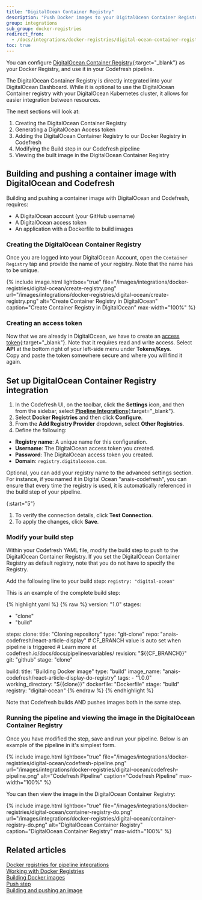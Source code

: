 ```yaml
---
title: "DigitalOcean Container Registry"
description: "Push Docker images to your DigitalOcean Container Registry with pipeline integration"
group: integrations
sub_group: docker-registries
redirect_from:
  - /docs/integrations/docker-registries/digital-ocean-container-registry/
toc: true
---
```


You can configure [DigitalOcean Container Registry](https://www.digitalocean.com/products/container-registry/){:target="\_blank"} as your Docker Registry, and use it in your Codefresh pipeline. 


The DigitalOcean Container Registry is directly integrated into your DigitalOcean Dashboard. While it is optional to use the DigitalOcean Container registry with your DigitalOcean Kubernetes cluster, it allows for easier integration between resources. 

The next sections will look at:
1. Creating the DigitalOcean Container Registry
2. Generating a DigitalOcean Access token
3. Adding the DigitalOcean Container Registry to our Docker Registry in Codefresh
4. Modifying the Build step in our Codefresh pipeline
5. Viewing the built image in the DigitalOcean Container Registry

## Building and pushing a container image with DigitalOcean and Codefresh

Building and pushing a container image with DigitalOcean and Codefresh, requires:  
* A DigitalOcean account (your GitHub username)
* A DigitalOcean access token
* An application with a Dockerfile to build images

### Creating the DigitalOcean Container Registry

Once you are logged into your DigitalOcean Account, open the `Container Registry` tap and provide the name of your registry. Note that the name has to be unique. 

{% include image.html 
	lightbox="true" 
	file="/images/integrations/docker-registries/digital-ocean/create-registry.png" 
	url="/images/integrations/docker-registries/digital-ocean/create-registry.png" 
	alt="Create Container Registry in DigitalOcean"
	caption="Create Container Registry in DigitalOcean" 
	max-width="100%" 
%}

### Creating an access token

Now that we are already in DigitalOcean, we have to create an [access token](https://www.digitalocean.com/docs/apis-clis/api/create-personal-access-token/){:target="\_blank"}. Note that it requires read and write access.
Select **API** at the bottom right of your left-side menu under **Tokens/Keys**.   
Copy and paste the token somewhere secure and where you will find it again.

## Set up DigitalOcean Container Registry integration


1. In the Codefresh UI, on the toolbar, click the **Settings** icon, and then from the sidebar, select [**Pipeline Integrations**](https://g.codefresh.io/account-admin/account-conf/integration){:target="\_blank"}. 
1. Select **Docker Registries** and then click **Configure**.
1. From the **Add Registry Provider** dropdown, select **Other Registries**.
1. Define the following:  
  * **Registry name**: A unique name for this configuration.
  * **Username**: The DigitalOcean access token you created.
  * **Password**: The DigitalOcean access token you created.
  * **Domain**: `registry.digitalocean.com`.  

  Optional, you can add your registry name to the advanced settings section. For instance, if you named it in Digital Ocean "anais-codefresh", you can ensure that every time the registry is used, it is automatically referenced in the build step of your pipeline.

<!--{% include image.html 
	lightbox="true" 
	file="/images/integrations/docker-registries/digital-ocean/codefresh-docker-registry.png" 
	url="/images/integrations/docker-registries/digital-ocean/codefresh-docker-registry.png" 
	alt="DigitalOcean Container Registry settings"
	caption="DigitalOcean Container Registry settings" 
	max-width="100%" 
%}  -->

{:start="5"}
1. To verify the connection details, click **Test Connection**.
1. To apply the changes, click **Save**.



### Modify your build step 

Within your Codefresh YAML file, modify the build step to push to the DigitalOcean Container Registry. If you set the DigitalOcean Container Registry as default registry, note that you do not have to specify the Registry.

Add the following line to your build step:
`registry: "digital-ocean"`

This is an example of the complete build step:

{% highlight yaml %}
{% raw %}
version: "1.0"
stages:
  - "clone"
  - "build"

steps:
  clone:
    title: "Cloning repository"
    type: "git-clone"
    repo: "anais-codefresh/react-article-display"
    # CF_BRANCH value is auto set when pipeline is triggered
    # Learn more at codefresh.io/docs/docs/pipelinesvariables/
    revision: "${{CF_BRANCH}}"
    git: "github"
    stage: "clone"

  build:
    title: "Building Docker image"
    type: "build"
    image_name: "anais-codefresh/react-article-display-do-registry"
    tags: 
      - "1.0.0"
    working_directory: "${{clone}}"
    dockerfile: "Dockerfile"
    stage: "build"
    registry: "digital-ocean"
{% endraw %}
{% endhighlight %}

Note that Codefresh builds AND pushes images both in the same step.

### Running the pipeline and viewing the image in the DigitalOcean Container Registry

Once you have modified the step, save and run your pipeline. Below is an example of the pipeline in it's simplest form.

{% include image.html 
	lightbox="true" 
	file="/images/integrations/docker-registries/digital-ocean/codefresh-pipeline.png" 
	url="/images/integrations/docker-registries/digital-ocean/codefresh-pipeline.png" 
	alt="Codefresh Pipeline"
	caption="Codefresh Pipeline" 
	max-width="100%" 
%}

You can then view the image in the DigitalOcean Container Registry:

{% include image.html 
	lightbox="true" 
	file="/images/integrations/docker-registries/digital-ocean/container-registry-do.png" 
	url="/images/integrations/docker-registries/digital-ocean/container-registry-do.png" 
	alt="DigitalOcean Container Registry"
	caption="DigitalOcean Container Registry" 
	max-width="100%" 
%}

## Related articles
[Docker registries for pipeline integrations]({{site.baseurl}}/docs/integrations/docker-registries)  
[Working with Docker Registries]({{site.baseurl}}/docs/ci-cd-guides/working-with-docker-registries/)  
[Building Docker images]({{site.baseurl}}/docs/ci-cd-guides/building-docker-images/)  
[Push step]({{site.baseurl}}/docs/pipelines/steps/push/)  
[Building and pushing an image]({{site.baseurl}}/docs/example-catalog/ci-examples/build-and-push-an-image/)  

